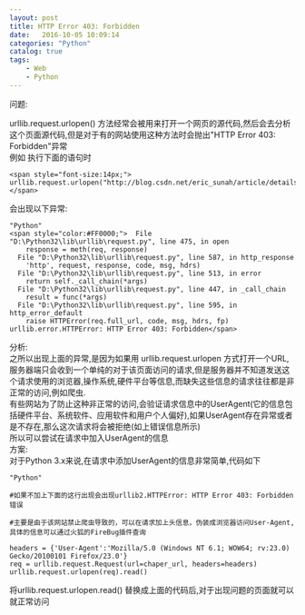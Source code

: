 ```yaml
---
layout: post
title: HTTP Error 403: Forbidden
date:   2016-10-05 10:09:14
categories: "Python"
catalog: true
tags:
    - Web
    - Python
---
```




问题:   

 urllib.request.urlopen() 方法经常会被用来打开一个网页的源代码,然后会去分析这个页面源代码,但是对于有的网站使用这种方法时会抛出"HTTP Error 403: Forbidden"异常   
例如 执行下面的语句时   

	<span style="font-size:14px;"> urllib.request.urlopen("http://blog.csdn.net/eric_sunah/article/details/11099295")</span>  
 
会出现以下异常:   

	"Python"  
	<span style="color:#FF0000;">  File "D:\Python32\lib\urllib\request.py", line 475, in open  
		response = meth(req, response)  
	  File "D:\Python32\lib\urllib\request.py", line 587, in http_response  
		'http', request, response, code, msg, hdrs)  
	  File "D:\Python32\lib\urllib\request.py", line 513, in error  
		return self._call_chain(*args)  
	  File "D:\Python32\lib\urllib\request.py", line 447, in _call_chain  
		result = func(*args)  
	  File "D:\Python32\lib\urllib\request.py", line 595, in http_error_default  
		raise HTTPError(req.full_url, code, msg, hdrs, fp)  
	urllib.error.HTTPError: HTTP Error 403: Forbidden</span>  
	
分析:   
之所以出现上面的异常,是因为如果用 urllib.request.urlopen 方式打开一个URL,服务器端只会收到一个单纯的对于该页面访问的请求,但是服务器并不知道发送这个请求使用的浏览器,操作系统,硬件平台等信息,而缺失这些信息的请求往往都是非正常的访问,例如爬虫.   
有些网站为了防止这种非正常的访问,会验证请求信息中的UserAgent(它的信息包括硬件平台、系统软件、应用软件和用户个人偏好),如果UserAgent存在异常或者是不存在,那么这次请求将会被拒绝(如上错误信息所示)   
所以可以尝试在请求中加入UserAgent的信息   
方案:   
对于Python 3.x来说,在请求中添加UserAgent的信息非常简单,代码如下   

	"Python"  

	#如果不加上下面的这行出现会出现urllib2.HTTPError: HTTP Error 403: Forbidden错误  

    #主要是由于该网站禁止爬虫导致的，可以在请求加上头信息，伪装成浏览器访问User-Agent,具体的信息可以通过火狐的FireBug插件查询  

    headers = {'User-Agent':'Mozilla/5.0 (Windows NT 6.1; WOW64; rv:23.0) Gecko/20100101 Firefox/23.0'}     
    req = urllib.request.Request(url=chaper_url, headers=headers)     
    urllib.request.urlopen(req).read()     
 
将urllib.request.urlopen.read() 替换成上面的代码后,对于出现问题的页面就可以就正常访问